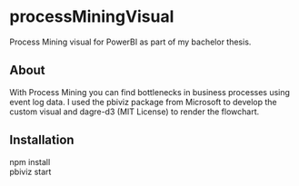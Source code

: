 # processMiningVisual
Process Mining visual for PowerBI as part of my bachelor thesis.

## About
With Process Mining you can find bottlenecks in business processes using event log data. I used the pbiviz package from Microsoft to develop the custom visual and dagre-d3 (MIT License) to render the flowchart.

## Installation
npm install<br/>
pbiviz start
